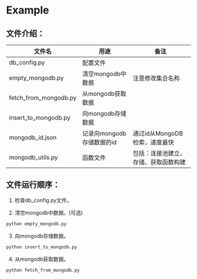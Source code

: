 # Example

## 文件介绍：

文件名|用途|备注
---|---|---
db_config.py | 配置文件 | 
empty_mongodb.py | 清空mongodb中数据 | 注意修改集合名称
fetch_from_mongodb.py | 从mongodb获取数据 | 
insert_to_mongodb.py | 向mongodb存储数据 | 
mongodb_id.json | 记录向mongodb存储数据的id | 通过id从MongoDB检索，速度最快
mongodb_utils.py | 函数文件 | 包括：连接池建立，存储、获取函数构建

## 文件运行顺序：
1. 检查db_config.py文件。

2. 清空mongodb中数据。(可选)

```bash
python empty_mongodb.py
```

3. 向mongodb存储数据。

```bash
python insert_to_mongodb.py
```

4. 从mongodb获取数据。

```bash
python fetch_from_mongodb.py
```
